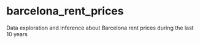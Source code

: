 # barcelona_rent_prices
Data exploration and inference about Barcelona rent prices during the last 10 years
